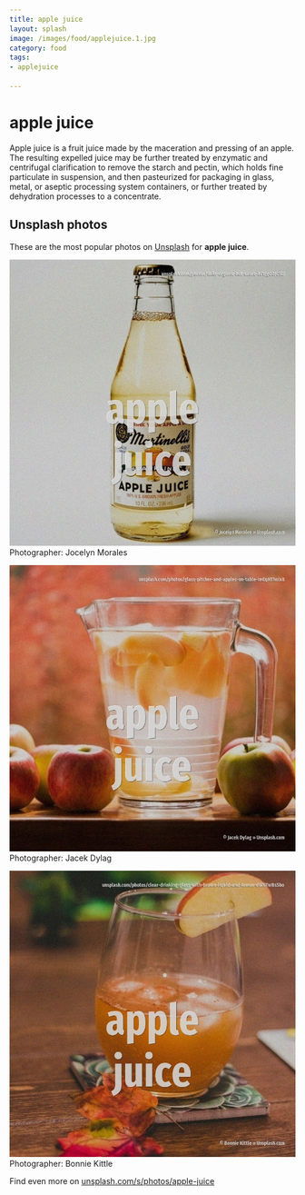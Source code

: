 ```yaml
---
title: apple juice
layout: splash
image: /images/food/applejuice.1.jpg
category: food
tags:
- applejuice

---
```

# apple juice

Apple juice is a fruit juice made by the maceration and pressing of an apple. The resulting expelled juice may be further treated by enzymatic and centrifugal clarification to  remove the starch and pectin, which holds fine particulate in suspension, and then pasteurized for  packaging in glass, metal, or aseptic processing system containers, or further treated by  dehydration processes to a concentrate.    

 
## Unsplash photos
These are the most popular photos on [Unsplash](https://unsplash.com) for **apple juice**.
 
![apple juice](/images/food/applejuice.1.jpg)
Photographer:  Jocelyn Morales
 
![apple juice](/images/food/applejuice.2.jpg)
Photographer:  Jacek Dylag
 
![apple juice](/images/food/applejuice.3.jpg)
Photographer:  Bonnie Kittle
 
Find even more on [unsplash.com/s/photos/apple-juice](https://unsplash.com/s/photos/apple-juice)
 
